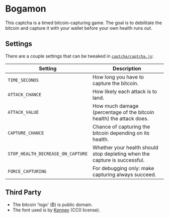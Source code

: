 # Bogamon

This captcha is a timed bitcoin-capturing game. The goal is to debilitate the bitcoin and capture it with your wallet before your own health runs out.

## Settings

There are a couple settings that can be tweaked in [`captcha/captcha.js`](./captcha/captcha.js):

| Setting                           | Description                                                               |
| --------------------------------- | ------------------------------------------------------------------------- |
| `TIME_SECONDS`                    | How long you have to capture the bitcoin.                                 |
| `ATTACK_CHANCE`                   | How likely each attack is to land.                                        |
| `ATTACK_VALUE`                    | How much damage (percentage of the bitcoin health) the attack does.       |
| `CAPTURE_CHANCE`                  | Chance of capturing the bitcoin depending on its health.                  |
| `STOP_HEALTH_DECREASE_ON_CAPTURE` | Whether your health should stop depleting when the capture is successful. |
| `FORCE_CAPTURING`                 | For debugging only: make capturing always succeed.                        |

## Third Party

- The bitcoin 'logo' (₿) is public domain.
- The font used is by [Kenney](https://kenney.nl/) (CC0 license).
